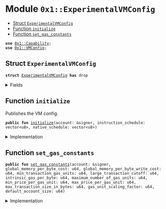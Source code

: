 
<a name="0x1_ExperimentalVMConfig"></a>

# Module `0x1::ExperimentalVMConfig`



-  [Struct `ExperimentalVMConfig`](#0x1_ExperimentalVMConfig_ExperimentalVMConfig)
-  [Function `initialize`](#0x1_ExperimentalVMConfig_initialize)
-  [Function `set_gas_constants`](#0x1_ExperimentalVMConfig_set_gas_constants)


<pre><code><b>use</b> <a href="../../../../../../../experimental/releases/artifacts/current/build/MoveStdlib/docs/Capability.md#0x1_Capability">0x1::Capability</a>;
<b>use</b> <a href="../../../../../../../experimental/releases/artifacts/current/build/CoreFramework/docs/VMConfig.md#0x1_VMConfig">0x1::VMConfig</a>;
</code></pre>



<a name="0x1_ExperimentalVMConfig_ExperimentalVMConfig"></a>

## Struct `ExperimentalVMConfig`



<pre><code><b>struct</b> <a href="ExperimentalVMConfig.md#0x1_ExperimentalVMConfig">ExperimentalVMConfig</a> <b>has</b> drop
</code></pre>



<details>
<summary>Fields</summary>


<dl>
<dt>
<code>dummy_field: bool</code>
</dt>
<dd>

</dd>
</dl>


</details>

<a name="0x1_ExperimentalVMConfig_initialize"></a>

## Function `initialize`

Publishes the VM config.


<pre><code><b>public</b> <b>fun</b> <a href="ExperimentalVMConfig.md#0x1_ExperimentalVMConfig_initialize">initialize</a>(account: &signer, instruction_schedule: vector&lt;u8&gt;, native_schedule: vector&lt;u8&gt;)
</code></pre>



<details>
<summary>Implementation</summary>


<pre><code><b>public</b> <b>fun</b> <a href="ExperimentalVMConfig.md#0x1_ExperimentalVMConfig_initialize">initialize</a>(
    account: &signer,
    instruction_schedule: vector&lt;u8&gt;,
    native_schedule: vector&lt;u8&gt;,
) {
    <a href="../../../../../../../experimental/releases/artifacts/current/build/CoreFramework/docs/VMConfig.md#0x1_VMConfig_initialize">VMConfig::initialize</a>&lt;<a href="ExperimentalVMConfig.md#0x1_ExperimentalVMConfig">ExperimentalVMConfig</a>&gt;(account, instruction_schedule, native_schedule, 0);
    <a href="../../../../../../../experimental/releases/artifacts/current/build/MoveStdlib/docs/Capability.md#0x1_Capability_create">Capability::create</a>&lt;<a href="ExperimentalVMConfig.md#0x1_ExperimentalVMConfig">ExperimentalVMConfig</a>&gt;(account, &<a href="ExperimentalVMConfig.md#0x1_ExperimentalVMConfig">ExperimentalVMConfig</a> {});
}
</code></pre>



</details>

<a name="0x1_ExperimentalVMConfig_set_gas_constants"></a>

## Function `set_gas_constants`



<pre><code><b>public</b> <b>fun</b> <a href="ExperimentalVMConfig.md#0x1_ExperimentalVMConfig_set_gas_constants">set_gas_constants</a>(account: &signer, global_memory_per_byte_cost: u64, global_memory_per_byte_write_cost: u64, min_transaction_gas_units: u64, large_transaction_cutoff: u64, intrinsic_gas_per_byte: u64, maximum_number_of_gas_units: u64, min_price_per_gas_unit: u64, max_price_per_gas_unit: u64, max_transaction_size_in_bytes: u64, gas_unit_scaling_factor: u64, default_account_size: u64)
</code></pre>



<details>
<summary>Implementation</summary>


<pre><code><b>public</b> <b>fun</b> <a href="ExperimentalVMConfig.md#0x1_ExperimentalVMConfig_set_gas_constants">set_gas_constants</a>(
    account: &signer,
    global_memory_per_byte_cost: u64,
    global_memory_per_byte_write_cost: u64,
    min_transaction_gas_units: u64,
    large_transaction_cutoff: u64,
    intrinsic_gas_per_byte: u64,
    maximum_number_of_gas_units: u64,
    min_price_per_gas_unit: u64,
    max_price_per_gas_unit: u64,
    max_transaction_size_in_bytes: u64,
    gas_unit_scaling_factor: u64,
    default_account_size: u64,
) {
    <a href="../../../../../../../experimental/releases/artifacts/current/build/CoreFramework/docs/VMConfig.md#0x1_VMConfig_set_gas_constants">VMConfig::set_gas_constants</a>&lt;<a href="ExperimentalVMConfig.md#0x1_ExperimentalVMConfig">ExperimentalVMConfig</a>&gt;(
        global_memory_per_byte_cost,
        global_memory_per_byte_write_cost,
        min_transaction_gas_units,
        large_transaction_cutoff,
        intrinsic_gas_per_byte,
        maximum_number_of_gas_units,
        min_price_per_gas_unit,
        max_price_per_gas_unit,
        max_transaction_size_in_bytes,
        gas_unit_scaling_factor,
        default_account_size,
        &<a href="../../../../../../../experimental/releases/artifacts/current/build/MoveStdlib/docs/Capability.md#0x1_Capability_acquire">Capability::acquire</a>(account, &<a href="ExperimentalVMConfig.md#0x1_ExperimentalVMConfig">ExperimentalVMConfig</a> {}),
    );
}
</code></pre>



</details>

